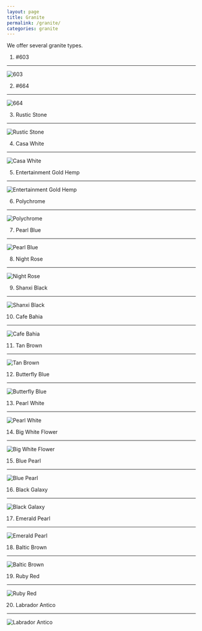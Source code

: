 ```yaml
---
layout: page
title: Granite
permalink: /granite/
categories: granite
---
```


We offer several granite types.

1. \#603
---
![603](/images/603.jpg)

2. \#664
---
![664](/images/664.jpg)

3. Rustic Stone
------------
![Rustic Stone](/images/rustic_stone.jpg)

4. Casa White
----------
![Casa White](/images/case_white.jpg)

5. Entertainment Gold Hemp
-----------------------
![Entertainment Gold Hemp](/images/gold_hemp.jpg)

6. Polychrome
----------
![Polychrome](/images/polychrome.jpg)

7. Pearl Blue
----------
![Pearl Blue](/images/pearl_blue.jpg)

8. Night Rose
----------
![Night Rose](/images/night_rose.jpg)

9. Shanxi Black
------------
![Shanxi Black](/images/shanxi_black.jpg)

10. Cafe Bahia
----------
![Cafe Bahia](/images/cafe_bahia.jpg)

11. Tan Brown
---------
![Tan Brown](/images/tan_brown.jpg)

12. Butterfly Blue
--------------
![Butterfly Blue](/images/butterfly_blue.jpg)

13. Pearl White
-----------
![Pearl White](/images/pearl_white.jpg)

14. Big White Flower
----------------
![Big White Flower](/images/big_white_flower.jpg)

15. Blue Pearl
----------
![Blue Pearl](/images/blue_pearl.jpg)

16. Black Galaxy
------------
![Black Galaxy](/images/black_galaxy.jpg)

17. Emerald Pearl
-------------
![Emerald Pearl](/images/emerald_pearl.jpg)

18. Baltic Brown
------------
![Baltic Brown](/images/baltic_brown.jpg)

19. Ruby Red
-------
![Ruby Red](/images/ruby_red.jpg)

20. Labrador Antico
---------------
![Labrador Antico](/images/labrador_antico.jpg)
